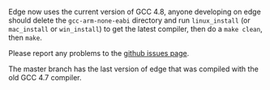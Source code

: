 
Edge now uses the current version of GCC 4.8, anyone developing on edge should delete the `gcc-arm-none-eabi` directory and run `linux_install` (or `mac_install` or `win_install`) to get the latest compiler, then do a `make clean`, then `make`.

Please report any problems to the [github issues page](https://github.com/Smoothieware/Smoothieware/issues).

The master branch has the last version of edge that was compiled with the old GCC 4.7 compiler.
